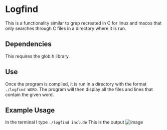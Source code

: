 # Logfind
This is a functionality similar to grep recreated in C for linux and macos that only searches through C files in a directory where it is run.

## Dependencies
This requires the glob.h library.

## Use
Once the program is compiled, it is run in a directory with the format ```./logfind WORD```.
The program will then display all the files and lines that contain the given word.

## Example Usage
In the terminal I type ```./logfind include```
This is the output
![image](https://github.com/user-attachments/assets/f79ac16f-4abe-4220-97bf-a35c3d4ca709)
